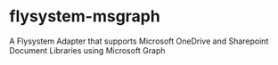 # flysystem-msgraph
A Flysystem Adapter that supports Microsoft OneDrive and Sharepoint Document Libraries using Microsoft Graph
